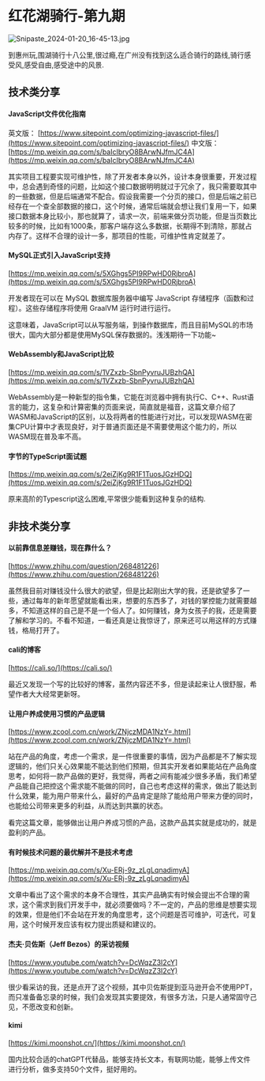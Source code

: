 # 红花湖骑行-第九期

![Snipaste_2024-01-20_16-45-13.jpg](https://www.freeimg.cn/i/2024/01/20/65ab88b51bae6.jpg)

到惠州玩,围湖骑行十八公里,很过瘾,在广州没有找到这么适合骑行的路线,骑行感受风,感受自由,感受途中的风景.


## 技术类分享

#### JavaScript文件优化指南

英文版：
[https://www.sitepoint.com/optimizing-javascript-files/](https://www.sitepoint.com/optimizing-javascript-files/)
中文版：
[https://mp.weixin.qq.com/s/baIcIbryO8BArwNJfmJC4A](https://mp.weixin.qq.com/s/baIcIbryO8BArwNJfmJC4A)

其实项目工程要实现可维护性，除了开发者本身以外，设计本身很重要，开发过程中，总会遇到奇怪的问题，比如这个接口数据明明就过于冗余了，我只需要取其中的一些数据，但是后端通常不配合。假设我需要一个分页的接口，但是后端之前已经存在一个查全部数据的接口，这个时候，通常后端就会想让我们复用一下，如果接口数据本身比较小，那也就算了，请求一次，前端来做分页功能，但是当页数比较多的时候，比如有1000条，那客户端存这么多数据，长期得不到清除，那就占内存了。这样不合理的设计一多，那项目的性能，可维护性肯定就差了。

#### MySQL正式引入JavaScript支持

[https://mp.weixin.qq.com/s/5XGhgs5PI9RPwHD0RjbroA](https://mp.weixin.qq.com/s/5XGhgs5PI9RPwHD0RjbroA)

开发者现在可以在 MySQL 数据库服务器中编写 JavaScript 存储程序（函数和过程）。这些存储程序将使用 GraalVM 运行时进行运行。

这意味着，JavaScript可以从写服务端，到操作数据库，而且目前MySQL的市场很大，国内大部分都是使用MySQL保存数据的。浅浅期待一下功能~


#### WebAssembly和JavaScript比较

[https://mp.weixin.qq.com/s/1VZxzb-SbnPyvruJUBzhQA](https://mp.weixin.qq.com/s/1VZxzb-SbnPyvruJUBzhQA)

WebAssembly是一种新型的指令集，它能在浏览器中拥有执行C、C++、Rust语言的能力，这复杂和计算密集的页面来说，简直就是福音，这篇文章介绍了WASM和JavaScript的区别，以及将两者的性能进行对比，可以发现WASM在密集CPU计算中才表现良好，对于普通页面还是不需要使用这个能力的，所以WASM现在普及率不高。

#### 字节的TypeScript面试题

[https://mp.weixin.qq.com/s/2eiZjKg9R1F1TuosJGzHDQ](https://mp.weixin.qq.com/s/2eiZjKg9R1F1TuosJGzHDQ)

原来高阶的Typescript这么困难,平常很少能看到这种复杂的结构.

## 非技术类分享

#### 以前靠信息差赚钱，现在靠什么？

[https://www.zhihu.com/question/268481226](https://www.zhihu.com/question/268481226)

虽然我目前对赚钱没什么很大的欲望，但是比起刚出大学的我，还是欲望多了一些，通过每年的新年愿望就能看出来，想要的东西多了，对钱的掌控能力就需要越多，不知道这样的自己是不是一个俗人了。如何赚钱，身为女孩子的我，还是需要了解和学习的。不看不知道，一看还真是让我惊讶了，原来还可以用这样的方式赚钱，格局打开了。


#### cali的博客

[https://cali.so/](https://cali.so/)

最近又发现一个写的比较好的博客，虽然内容还不多，但是读起来让人很舒服，希望作者大大经常更新呀。



#### 让用户养成使用习惯的产品逻辑

[https://www.zcool.com.cn/work/ZNjczMDA1NzY=.html](https://www.zcool.com.cn/work/ZNjczMDA1NzY=.html)

站在产品的角度，考虑一个需求，是一件很重要的事情，因为产品都是不了解实现逻辑的，他们只关心效果能不能达到他们预期，但其实开发者如果能站在产品角度思考，如何将一款产品做的更好，我觉得，两者之间有能减少很多矛盾，我们希望产品能自己把控这个需求能不能做的同时，自己也考虑这样的需求，做出了能达到什么效果，能为用户带来什么，最好的产品肯定是除了能给用户带来方便的同时，也能给公司带来更多的利益，从而达到共赢的状态。

看完这篇文章，能够做出让用户养成习惯的产品，这款产品其实就是成功的，就是盈利的产品。


#### 有时候技术问题的最优解并不是技术考虑

[https://mp.weixin.qq.com/s/Xu-ERj-9z_zLgLqnadimyA](https://mp.weixin.qq.com/s/Xu-ERj-9z_zLgLqnadimyA)

文章中看出了这个需求的本身不合理性，其实产品确实有时候会提出不合理的需求，这个需求到我们开发手中，就必须要做吗？不一定的，产品的思维是想要实现的效果，但是他们不会站在开发的角度思考，这个问题是否可维护，可迭代，可复用，这个时候开发应该有权力提出质疑和建议的。


#### 杰夫·贝佐斯（Jeff Bezos）的采访视频

[https://www.youtube.com/watch?v=DcWqzZ3I2cY](https://www.youtube.com/watch?v=DcWqzZ3I2cY)

很少看采访的我，还是点开了这个视频，其中贝佐斯提到亚马逊开会不使用PPT，而只准备备忘录的时候，我们会发现其实要提效，有很多方法，只是人通常固守己见，不愿改变和创新。

#### kimi

[https://kimi.moonshot.cn/](https://kimi.moonshot.cn/)

国内比较合适的chatGPT代替品，能够支持长文本，有联网功能，能够上传文件进行分析，做多支持50个文件，挺好用的。



